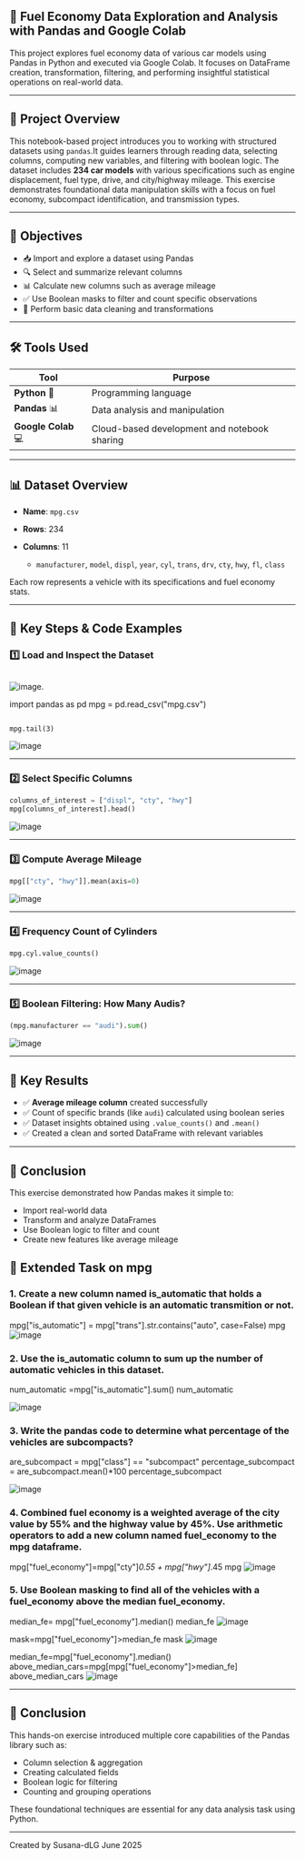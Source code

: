 ## 🚗 Fuel Economy Data Exploration and Analysis with Pandas and Google Colab

This project explores fuel economy data of various car models using Pandas in Python and executed via Google Colab. It focuses on DataFrame creation, transformation, filtering, and performing insightful statistical operations on real-world data.

---

## 📘 Project Overview

This notebook-based project introduces you to working with structured datasets using `pandas`.It guides learners through reading data, selecting columns, computing new variables, and filtering with boolean logic.
The dataset includes **234 car models** with various specifications such as engine displacement, fuel type, drive, and city/highway mileage. This exercise demonstrates foundational data manipulation skills with a focus on fuel economy, subcompact identification, and transmission types.

---

## 🎯 Objectives

* 📥 Import and explore a dataset using Pandas
* 🔍 Select and summarize relevant columns
* 📊 Calculate new columns such as average mileage
* ✅ Use Boolean masks to filter and count specific observations
* 🧹 Perform basic data cleaning and transformations

---

## 🛠️ Tools Used

| Tool                | Purpose                                      |
| ------------------- | -------------------------------------------- |
| **Python** 🐍       | Programming language                         |
| **Pandas** 📊       | Data analysis and manipulation               |
| **Google Colab** 💻 | Cloud-based development and notebook sharing |

---

## 📊 Dataset Overview

* **Name**: `mpg.csv`
* **Rows**: 234
* **Columns**: 11

  * `manufacturer`, `model`, `displ`, `year`, `cyl`, `trans`, `drv`, `cty`, `hwy`, `fl`, `class`

Each row represents a vehicle with its specifications and fuel economy stats.

---

## 🧠 Key Steps & Code Examples

### 1️⃣ Load and Inspect the Dataset


```python
```
![image](https://github.com/user-attachments/assets/696be008-f7ce-4067-af64-d3f3770db095).

import pandas as pd
mpg = pd.read_csv("mpg.csv")
```

mpg.tail(3)
```
  ![image](https://github.com/user-attachments/assets/327a1617-1110-4cfa-9fd6-6a0f8faf2a64)

---

### 2️⃣ Select Specific Columns

```python
columns_of_interest = ["displ", "cty", "hwy"]
mpg[columns_of_interest].head()
```
  ![image](https://github.com/user-attachments/assets/05b836ef-ee4e-4ca7-9c50-202568064512)

---

### 3️⃣ Compute Average Mileage

```python
mpg[["cty", "hwy"]].mean(axis=0)
```
  ![image](https://github.com/user-attachments/assets/b9b4aef8-a9da-492a-9ca5-089dd4ffac2c)

---

### 4️⃣ Frequency Count of Cylinders

```python
mpg.cyl.value_counts()
```
![image](https://github.com/user-attachments/assets/bd9d4a55-f2fc-4ece-81a3-cb4d878ede19)

---

### 5️⃣ Boolean Filtering: How Many Audis?

```python
(mpg.manufacturer == "audi").sum()
```
![image](https://github.com/user-attachments/assets/3976dae4-321b-488d-a850-dedd58032941)


---

## 🧾 Key Results

* ✅ **Average mileage column** created successfully
* ✅ Count of specific brands (like `audi`) calculated using boolean series
* ✅ Dataset insights obtained using `.value_counts()` and `.mean()`
* ✅ Created a clean and sorted DataFrame with relevant variables

---

## 🧠 Conclusion

This exercise demonstrated how Pandas makes it simple to:

* Import real-world data
* Transform and analyze DataFrames
* Use Boolean logic to filter and count
* Create new features like average mileage



## 🧪 Extended Task on mpg

### 1. Create a new column named is_automatic that holds a Boolean if that given vehicle is an automatic transmition or not.
mpg["is_automatic"] = mpg["trans"].str.contains("auto", case=False)
mpg
![image](https://github.com/user-attachments/assets/3af02dc8-15ca-475b-9b71-a6f00aeb9d10)

### 2. Use the is_automatic column to sum up the number of automatic vehicles in this dataset.

num_automatic =mpg["is_automatic"].sum()
num_automatic

![image](https://github.com/user-attachments/assets/41fd24d6-9a3c-4d2d-8e3e-6a0ffc0735c5)


### 3. Write the pandas code to determine what percentage of the vehicles are subcompacts?
are_subcompact = mpg["class"] == "subcompact"
percentage_subcompact = are_subcompact.mean()*100
percentage_subcompact

![image](https://github.com/user-attachments/assets/5e9b06b0-ed52-41a9-a8f7-fc9f730f638e)


### 4. Combined fuel economy is a weighted average of the city value by 55% and the highway value by 45%. Use arithmetic operators to add a new column named fuel_economy to the mpg dataframe.
mpg["fuel_economy"]=mpg["cty"]*0.55 + mpg["hwy"]*.45
mpg
![image](https://github.com/user-attachments/assets/079d2d17-b8fc-4b8d-a786-862614947dd7)


### 5. Use Boolean masking to find all of the vehicles with a fuel_economy above the median fuel_economy.
median_fe= mpg["fuel_economy"].median()
median_fe
![image](https://github.com/user-attachments/assets/74f4af94-b66a-4d56-bfe7-7670b9daf484)

mask=mpg["fuel_economy"]>median_fe
mask
![image](https://github.com/user-attachments/assets/63d5f719-8317-4895-bdef-725c68d17d27)


median_fe=mpg["fuel_economy"].median()
above_median_cars=mpg[mpg["fuel_economy"]>median_fe]
above_median_cars
![image](https://github.com/user-attachments/assets/4f2d36f4-6a69-44f6-b25f-3a6e136e4bb7)

---

## 📌 Conclusion

This hands-on exercise introduced multiple core capabilities of the Pandas library such as:

* Column selection & aggregation
* Creating calculated fields
* Boolean logic for filtering
* Counting and grouping operations

These foundational techniques are essential for any data analysis task using Python.

---
Created by Susana-dLG
June 2025
